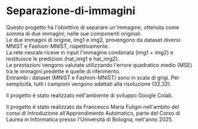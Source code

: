 # Separazione-di-immagini
Questo progetto ha l'obiettivo di separare un'immagine, ottenuta come somma di due immagini, nelle sue componenti originali.<br>
Le due immagini di origine, img1 e img2, provengono da dataset diversi: MNIST e Fashion-MNIST, rispettivamente.<br>
La rete neurale riceve in input l'immagine combinata (img1 + img2) e restituisce le predizioni (hat_img1 e hat_img2).<br>
Le prestazioni vengono valutate utilizzando l'errore quadratico medio (MSE) tra le immagini predette e quelle di riferimento.<br>
Entrambi i dataset (MNIST e Fashion-MNIST) sono in scala di grigi. Per semplicità, tutti i campioni vengono adattati alla risoluzione (32,32).<br>

Il progetto è stato realizzato nell'ambiente di sviluppo Google Colab.

Il progetto è stato realizzato da Francesco Maria Fuligni nell'ambito del corso di Introduzione all'Apprendimento Automatico, parte del Corso di Laurea in Informatica presso l'Università di Bologna, nell'anno 2025.
